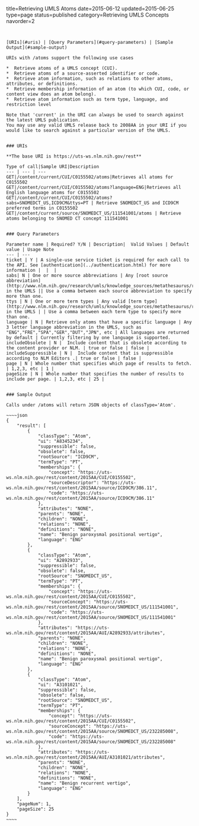 title=Retrieving UMLS Atoms
date=2015-06-12
updated=2015-06-25
type=page
status=published
category=Retrieving UMLS Concepts
navorder=2
~~~~~~


[URIs](#uris) | [Query Parameters](#query-parameters) | [Sample Output](#sample-output)

URIs with /atoms support the following use cases

*  Retrieve atoms of a UMLS concept (CUI).
*  Retrieve atoms of a source-asserted identifier or code.
*  Retrieve atom information, such as relations to other atoms, attributes, or definitions.
*  Retrieve membership information of an atom (to which CUI, code, or content view does an atom belong).
*  Retrieve atom information such as term type, language, and restriction level

Note that 'current' in the URI can always be used to search against the latest UMLS publication.
You may use any valid UMLS release back to 2008AA in your URI if you would like to search against a particular version of the UMLS.


### URIs

**The base URI is https://uts-ws.nlm.nih.gov/rest**

Type of call|Sample URI|Description
--- | --- | ---
GET|/content/current/CUI/C0155502/atoms|Retrieves all atoms for C0155502
GET|/content/current/CUI/C0155502/atoms?language=ENG|Retrieves all English language atoms for C0155502
GET|/content/current/CUI/C0155502/atoms?sabs=SNOMEDCT_US,ICD9CM&ttys=PT | Retrieve SNOMEDCT_US and ICD9CM preferred terms in C0155502
GET|/content/current/source/SNOMEDCT_US/111541001/atoms | Retrieve atoms belonging to SNOMED CT concept 111541001


### Query Parameters

Parameter name | Required? Y/N | Description|  Valid Values | Default value | Usage Note
--- | ---
ticket | Y | A single-use service ticket is required for each call to the API. See [authentication](../authentication.html) for more information |  |  | 
sabs| N | One or more source abbreviations | Any [root source abbreviation](http://www.nlm.nih.gov/research/umls/knowledge_sources/metathesaurus/release/source_vocabularies.html) in the UMLS || Use a comma between each source abbreviation to specify more than one.
ttys | N | One or more term types | Any valid [term type](http://www.nlm.nih.gov/research/umls/knowledge_sources/metathesaurus/release/precedence_suppressibility.html) in the UMLS | | Use a comma between each term type to specify more than one.
language | N | Retrieve only atoms that have a specific language | Any 3 letter language abbreviation in the UMLS, such as "ENG","FRE","SPA","GER","DUT","JPN", etc | All languages are returned by default | Currently filtering by one language is supported.
includeObsolete | N |  Include content that is obsolete according to the content provider or NLM. | true or false | false | 
includeSuppressible | N |  Include content that is suppressible according to NLM Editors .| true or false | false | 
page | N | Whole number that specifies which page of results to fetch. | 1,2,3, etc | 1 | 
pageSize | N | Whole number that specifies the number of results to include per page. | 1,2,3, etc | 25 | 


### Sample Output

Calls under /atoms will return JSON objects of classType='Atom'.

~~~~json
{
    "result": [
        {
            "classType": "Atom",
            "ui": "A8345234",
            "suppressible": false,
            "obsolete": false,
            "rootSource": "ICD9CM",
            "termType": "PT",
            "memberships": {
                "concept": "https://uts-ws.nlm.nih.gov/rest/content/2015AA/CUI/C0155502",
                "sourceDescriptor": "https://uts-ws.nlm.nih.gov/rest/content/2015AA/source/ICD9CM/386.11",
                "code": "https://uts-ws.nlm.nih.gov/rest/content/2015AA/source/ICD9CM/386.11"
            },
            "attributes": "NONE",
            "parents": "NONE",
            "children": "NONE",
            "relations": "NONE",
            "definitions": "NONE",
            "name": "Benign paroxysmal positional vertigo",
            "language": "ENG"
        },
        {
            "classType": "Atom",
            "ui": "A2892933",
            "suppressible": false,
            "obsolete": false,
            "rootSource": "SNOMEDCT_US",
            "termType": "PT",
            "memberships": {
                "concept": "https://uts-ws.nlm.nih.gov/rest/content/2015AA/CUI/C0155502",
                "sourceConcept": "https://uts-ws.nlm.nih.gov/rest/content/2015AA/source/SNOMEDCT_US/111541001",
                "code": "https://uts-ws.nlm.nih.gov/rest/content/2015AA/source/SNOMEDCT_US/111541001"
            },
            "attributes": "https://uts-ws.nlm.nih.gov/rest/content/2015AA/AUI/A2892933/attributes",
            "parents": "NONE",
            "children": "NONE",
            "relations": "NONE",
            "definitions": "NONE",
            "name": "Benign paroxysmal positional vertigo",
            "language": "ENG"
        },
        {
            "classType": "Atom",
            "ui": "A3101021",
            "suppressible": false,
            "obsolete": false,
            "rootSource": "SNOMEDCT_US",
            "termType": "PT",
            "memberships": {
                "concept": "https://uts-ws.nlm.nih.gov/rest/content/2015AA/CUI/C0155502",
                "sourceConcept": "https://uts-ws.nlm.nih.gov/rest/content/2015AA/source/SNOMEDCT_US/232285008",
                "code": "https://uts-ws.nlm.nih.gov/rest/content/2015AA/source/SNOMEDCT_US/232285008"
            },
            "attributes": "https://uts-ws.nlm.nih.gov/rest/content/2015AA/AUI/A3101021/attributes",
            "parents": "NONE",
            "children": "NONE",
            "relations": "NONE",
            "definitions": "NONE",
            "name": "Benign recurrent vertigo",
            "language": "ENG"
        }
    ],
    "pageNum": 1,
    "pageSize": 25
}
~~~~

